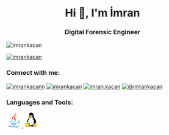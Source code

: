 <h1 align="center">Hi 👋, I'm İmran</h1>
<h3 align="center">Digital Forensic Engineer</h3>

<p align="left"> <img src="https://komarev.com/ghpvc/?username=imrankacan&label=Profile%20views&color=0e75b6&style=flat" alt="imrankacan" /> </p>

<p align="left"> <a href="https://github.com/ryo-ma/github-profile-trophy"><img src="https://github-profile-trophy.vercel.app/?username=imrankacan" alt="imrankacan" /></a> </p>

<h3 align="left">Connect with me:</h3>
<p align="left">
<a href="https://twitter.com/imrankacann" target="blank"><img align="center" src="https://raw.githubusercontent.com/rahuldkjain/github-profile-readme-generator/master/src/images/icons/Social/twitter.svg" alt="imrankacann" height="30" width="40" /></a>
<a href="https://linkedin.com/in/imrankacan" target="blank"><img align="center" src="https://raw.githubusercontent.com/rahuldkjain/github-profile-readme-generator/master/src/images/icons/Social/linked-in-alt.svg" alt="imrankacan" height="30" width="40" /></a>
<a href="https://instagram.com/imran.kacan" target="blank"><img align="center" src="https://raw.githubusercontent.com/rahuldkjain/github-profile-readme-generator/master/src/images/icons/Social/instagram.svg" alt="imran.kacan" height="30" width="40" /></a>
<a href="https://medium.com/@imrankacan" target="blank"><img align="center" src="https://raw.githubusercontent.com/rahuldkjain/github-profile-readme-generator/master/src/images/icons/Social/medium.svg" alt="@imrankacan" height="30" width="40" /></a>
</p>

<h3 align="left">Languages and Tools:</h3>
<p align="left"> <a href="https://www.java.com" target="_blank" rel="noreferrer"> <img src="https://raw.githubusercontent.com/devicons/devicon/master/icons/java/java-original.svg" alt="java" width="40" height="40"/> </a> <a href="https://www.linux.org/" target="_blank" rel="noreferrer"> <img src="https://raw.githubusercontent.com/devicons/devicon/master/icons/linux/linux-original.svg" alt="linux" width="40" height="40"/> </a> </p>


